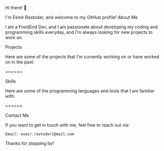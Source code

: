 Hi there! 👋

I'm Esmir Rastoder, and welcome to my GitHub profile!
About Me

I am a FrontEnd Dev, and I am passionate about developing my coding and programming skills everyday, and I'm always looking for new projects to work on.

Projects

Here are some of the projects that I'm currently working on or have worked on in the past:

  ======

Skills

Here are some of the programming languages and tools that I am familiar with:

  ======

Contact Me

If you want to get in touch with me, feel free to reach out via:

    Email: esmir.rastoder1@mail.com

Thanks for stopping by!
